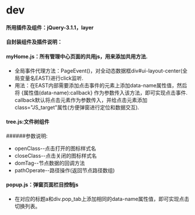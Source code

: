 # dev
#### 所用插件及组件：jQuery-3.1.1，layer
#### 自封装组件及插件说明：
#### myHome.js：所有管理中心页面的共用js，用来添加共用方法.
  * 全局事件代理方法：PageEvent()，对全动态数据框div#ui-layout-center(全局变量名EAST)进行click监听.
  * 用法：在EAST内部需要添加点击事件的元素上添加data-name属性值，然后将 {属性值(data-name):callback} 作为参数传入该方法，即可实现点击事件. callback默认将点击元素作为参数传入，并给点击元素添加class="JS_target"属性(方便弹窗进行定位和数据交互).
  
#### tree.js:文件树组件
######参数说明:  
  * openClass--点击打开的图标样式名
  * closeClass--点击关闭的图标样式名
  * domTag--节点数据的回调方法
  * pathOperate--路径操作(返回节点路径数组)
  
#### popup.js：弹窗页面栏目控制js
  * 在对应的标题a和div.pop_tab上添加相同的data-name属性值，即可实现点击切换列表。
